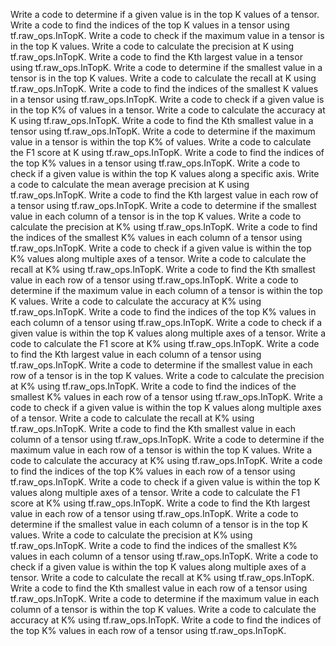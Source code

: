 Write a code to determine if a given value is in the top K values of a tensor.
Write a code to find the indices of the top K values in a tensor using tf.raw_ops.InTopK.
Write a code to check if the maximum value in a tensor is in the top K values.
Write a code to calculate the precision at K using tf.raw_ops.InTopK.
Write a code to find the Kth largest value in a tensor using tf.raw_ops.InTopK.
Write a code to determine if the smallest value in a tensor is in the top K values.
Write a code to calculate the recall at K using tf.raw_ops.InTopK.
Write a code to find the indices of the smallest K values in a tensor using tf.raw_ops.InTopK.
Write a code to check if a given value is in the top K% of values in a tensor.
Write a code to calculate the accuracy at K using tf.raw_ops.InTopK.
Write a code to find the Kth smallest value in a tensor using tf.raw_ops.InTopK.
Write a code to determine if the maximum value in a tensor is within the top K% of values.
Write a code to calculate the F1 score at K using tf.raw_ops.InTopK.
Write a code to find the indices of the top K% values in a tensor using tf.raw_ops.InTopK.
Write a code to check if a given value is within the top K values along a specific axis.
Write a code to calculate the mean average precision at K using tf.raw_ops.InTopK.
Write a code to find the Kth largest value in each row of a tensor using tf.raw_ops.InTopK.
Write a code to determine if the smallest value in each column of a tensor is in the top K values.
Write a code to calculate the precision at K% using tf.raw_ops.InTopK.
Write a code to find the indices of the smallest K% values in each column of a tensor using tf.raw_ops.InTopK.
Write a code to check if a given value is within the top K% values along multiple axes of a tensor.
Write a code to calculate the recall at K% using tf.raw_ops.InTopK.
Write a code to find the Kth smallest value in each row of a tensor using tf.raw_ops.InTopK.
Write a code to determine if the maximum value in each column of a tensor is within the top K values.
Write a code to calculate the accuracy at K% using tf.raw_ops.InTopK.
Write a code to find the indices of the top K% values in each column of a tensor using tf.raw_ops.InTopK.
Write a code to check if a given value is within the top K values along multiple axes of a tensor.
Write a code to calculate the F1 score at K% using tf.raw_ops.InTopK.
Write a code to find the Kth largest value in each column of a tensor using tf.raw_ops.InTopK.
Write a code to determine if the smallest value in each row of a tensor is in the top K values.
Write a code to calculate the precision at K% using tf.raw_ops.InTopK.
Write a code to find the indices of the smallest K% values in each row of a tensor using tf.raw_ops.InTopK.
Write a code to check if a given value is within the top K values along multiple axes of a tensor.
Write a code to calculate the recall at K% using tf.raw_ops.InTopK.
Write a code to find the Kth smallest value in each column of a tensor using tf.raw_ops.InTopK.
Write a code to determine if the maximum value in each row of a tensor is within the top K values.
Write a code to calculate the accuracy at K% using tf.raw_ops.InTopK.
Write a code to find the indices of the top K% values in each row of a tensor using tf.raw_ops.InTopK.
Write a code to check if a given value is within the top K values along multiple axes of a tensor.
Write a code to calculate the F1 score at K% using tf.raw_ops.InTopK.
Write a code to find the Kth largest value in each row of a tensor using tf.raw_ops.InTopK.
Write a code to determine if the smallest value in each column of a tensor is in the top K values.
Write a code to calculate the precision at K% using tf.raw_ops.InTopK.
Write a code to find the indices of the smallest K% values in each column of a tensor using tf.raw_ops.InTopK.
Write a code to check if a given value is within the top K values along multiple axes of a tensor.
Write a code to calculate the recall at K% using tf.raw_ops.InTopK.
Write a code to find the Kth smallest value in each row of a tensor using tf.raw_ops.InTopK.
Write a code to determine if the maximum value in each column of a tensor is within the top K values.
Write a code to calculate the accuracy at K% using tf.raw_ops.InTopK.
Write a code to find the indices of the top K% values in each row of a tensor using tf.raw_ops.InTopK.